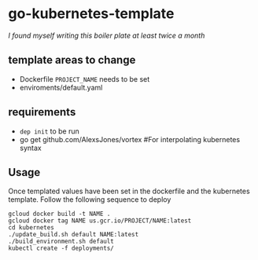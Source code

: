 # go-kubernetes-template

_I found myself writing this boiler plate at least twice a month_

## template areas to change

- Dockerfile `PROJECT_NAME` needs to be set
- enviroments/default.yaml


## requirements

- `dep init` to be run
- go get github.com/AlexsJones/vortex  #For interpolating kubernetes syntax


## Usage

Once templated values have been set in the dockerfile and the kubernetes template.
Follow the following sequence to deploy

```
gcloud docker build -t NAME .
gcloud docker tag NAME us.gcr.io/PROJECT/NAME:latest
cd kubernetes
./update_build.sh default NAME:latest
./build_environment.sh default
kubectl create -f deployments/
```

